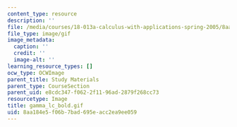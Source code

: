 ```yaml
---
content_type: resource
description: ''
file: /media/courses/18-013a-calculus-with-applications-spring-2005/8aa184e5f06b7bad695eacc2ea9ee059_gamma_lc_bold.gif
file_type: image/gif
image_metadata:
  caption: ''
  credit: ''
  image-alt: ''
learning_resource_types: []
ocw_type: OCWImage
parent_title: Study Materials
parent_type: CourseSection
parent_uid: e8cdc347-f062-2f11-96ad-2879f268cc73
resourcetype: Image
title: gamma_lc_bold.gif
uid: 8aa184e5-f06b-7bad-695e-acc2ea9ee059
---
```

